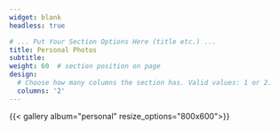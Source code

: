 ```yaml
---
widget: blank
headless: true

# ... Put Your Section Options Here (title etc.) ...
title: Personal Photos
subtitle:
weight: 60  # section position on page
design:
  # Choose how many columns the section has. Valid values: 1 or 2.
  columns: '2'
---
```

{{< gallery album="personal" resize_options="800x600">}}
